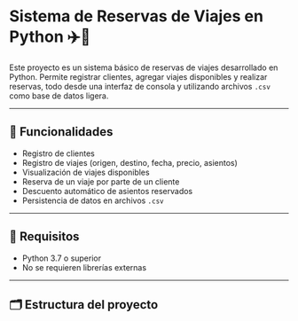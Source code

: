 # Sistema de Reservas de Viajes en Python ✈️🚌

Este proyecto es un sistema básico de reservas de viajes desarrollado en Python. Permite registrar clientes, agregar viajes disponibles y realizar reservas, todo desde una interfaz de consola y utilizando archivos `.csv` como base de datos ligera.

---

## 🚀 Funcionalidades

- Registro de clientes
- Registro de viajes (origen, destino, fecha, precio, asientos)
- Visualización de viajes disponibles
- Reserva de un viaje por parte de un cliente
- Descuento automático de asientos reservados
- Persistencia de datos en archivos `.csv`

---

## 🧰 Requisitos

- Python 3.7 o superior
- No se requieren librerías externas

---

## 🗂️ Estructura del proyecto

